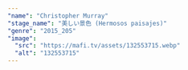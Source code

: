 ```yaml
---
"name": "Christopher Murray"
"stage_name": "美しい景色 (Hermosos paisajes)"
"genre": "2015_205"
"image":
  "src": "https://mafi.tv/assets/132553715.webp"
  "alt": "132553715"
---
```

